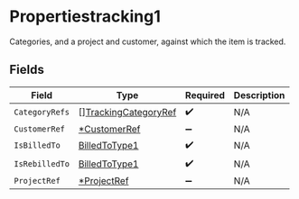 # Propertiestracking1

Categories, and a project and customer, against which the item is tracked.


## Fields

| Field                                                               | Type                                                                | Required                                                            | Description                                                         |
| ------------------------------------------------------------------- | ------------------------------------------------------------------- | ------------------------------------------------------------------- | ------------------------------------------------------------------- |
| `CategoryRefs`                                                      | [][TrackingCategoryRef](../../models/shared/trackingcategoryref.md) | :heavy_check_mark:                                                  | N/A                                                                 |
| `CustomerRef`                                                       | [*CustomerRef](../../models/shared/customerref.md)                  | :heavy_minus_sign:                                                  | N/A                                                                 |
| `IsBilledTo`                                                        | [BilledToType1](../../models/shared/billedtotype1.md)               | :heavy_check_mark:                                                  | N/A                                                                 |
| `IsRebilledTo`                                                      | [BilledToType1](../../models/shared/billedtotype1.md)               | :heavy_check_mark:                                                  | N/A                                                                 |
| `ProjectRef`                                                        | [*ProjectRef](../../models/shared/projectref.md)                    | :heavy_minus_sign:                                                  | N/A                                                                 |